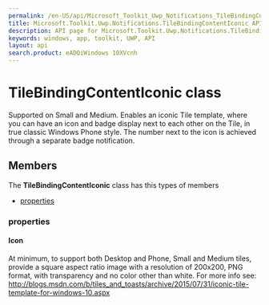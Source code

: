 ```yaml
---
permalink: /en-US/api/Microsoft_Toolkit_Uwp_Notifications_TileBindingContentIconic.htm
title: Microsoft.Toolkit.Uwp.Notifications.TileBindingContentIconic API 
description: API page for Microsoft.Toolkit.Uwp.Notifications.TileBindingContentIconic
keywords: windows, app, toolkit, UWP, API
layout: api
search.product: eADQiWindows 10XVcnh
---
```



# TileBindingContentIconic class

Supported on Small and Medium. Enables an iconic Tile template, where you can have an icon and badge display next to each other on the Tile, in true classic Windows Phone style. The number next to the icon is achieved through a separate badge notification.

## Members

The **TileBindingContentIconic** class has this types of members

* [properties](#properties)

### properties

#### Icon

At minimum, to support both Desktop and Phone, Small and Medium tiles, provide a square aspect ratio image with a resolution of 200x200, PNG format, with transparency and no color other than white. For more info see: http://blogs.msdn.com/b/tiles_and_toasts/archive/2015/07/31/iconic-tile-template-for-windows-10.aspx


